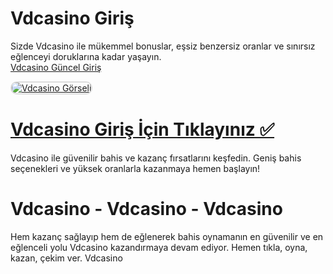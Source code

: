 # Vdcasino Giriş  
Sizde Vdcasino ile mükemmel bonuslar, eşsiz benzersiz oranlar ve sınırsız eğlenceyi doruklarına kadar yaşayın.  
<a href="http://www.redly.vip/3A5tsFl" title="Vdcasino Güncel Giriş">Vdcasino Güncel Giriş</a>  

<a href="http://www.redly.vip/3A5tsFl">
    <img src="https://i.ibb.co/wRF7ncZ/photo-2025-01-15-23-44-18.jpg" alt="Vdcasino Görseli" style="max-width: 100%; border: 2px solid #ddd; border-radius: 10px;">
</a>  

# <a href="http://www.redly.vip/3A5tsFl">Vdcasino Giriş İçin Tıklayınız ✅</a>  
Vdcasino ile güvenilir bahis ve kazanç fırsatlarını keşfedin. Geniş bahis seçenekleri ve yüksek oranlarla kazanmaya hemen başlayın!  

# Vdcasino - Vdcasino - Vdcasino  
Hem kazanç sağlayıp hem de eğlenerek bahis oynamanın en güvenilir ve en eğlenceli yolu Vdcasino kazandırmaya devam ediyor. Hemen tıkla, oyna, kazan, çekim ver. Vdcasino  
